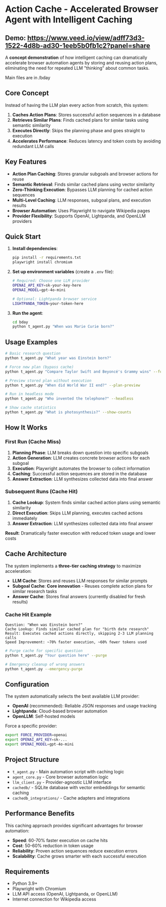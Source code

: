 # Action Cache - Accelerated Browser Agent with Intelligent Caching
## Demo: https://www.veed.io/view/adff73d3-1522-4d8b-ad30-1eeb5b0fb1c2?panel=share
A **concept demonstration** of how intelligent caching can dramatically accelerate browser automation agents by storing and reusing action plans, eliminating the need for repeated LLM "thinking" about common tasks.

Main files are in /bday

## Core Concept

Instead of having the LLM plan every action from scratch, this system:
1. **Caches Action Plans**: Stores successful action sequences in a database
2. **Retrieves Similar Plans**: Finds cached plans for similar tasks using semantic similarity
3. **Executes Directly**: Skips the planning phase and goes straight to execution
4. **Accelerates Performance**: Reduces latency and token costs by avoiding redundant LLM calls

## Key Features

- **Action Plan Caching**: Stores granular subgoals and browser actions for reuse
- **Semantic Retrieval**: Finds similar cached plans using vector similarity
- **Zero-Thinking Execution**: Bypasses LLM planning for cached action sequences
- **Multi-Level Caching**: LLM responses, subgoal plans, and execution results
- **Browser Automation**: Uses Playwright to navigate Wikipedia pages
- **Provider Flexibility**: Supports OpenAI, Lightpanda, and OpenLLM providers

## Quick Start

1. **Install dependencies**:
   ```bash
   pip install -r requirements.txt
   playwright install chromium
   ```

2. **Set up environment variables** (create a `.env` file):
   ```bash
   # Required: Choose one LLM provider
   OPENAI_API_KEY=sk-your-key-here
   OPENAI_MODEL=gpt-4o-mini
   
   # Optional: Lightpanda browser service
   LIGHTPANDA_TOKEN=your-token-here
   ```

3. **Run the agent**:
   ```bash
   cd bday
   python t_agent.py "When was Marie Curie born?"
   ```

## Usage Examples

```bash
# Basic research question
python t_agent.py "What year was Einstein born?"

# Force new plan (bypass cache)
python t_agent.py "Compare Taylor Swift and Beyoncé's Grammy wins" --force-plan

# Preview stored plan without execution
python t_agent.py "When did World War II end?" --plan-preview

# Run in headless mode
python t_agent.py "Who invented the telephone?" --headless

# Show cache statistics
python t_agent.py "What is photosynthesis?" --show-counts
```

## How It Works

### First Run (Cache Miss)
1. **Planning Phase**: LLM breaks down question into specific subgoals
2. **Action Generation**: LLM creates concrete browser actions for each subgoal
3. **Execution**: Playwright automates the browser to collect information
4. **Caching**: Successful action sequences are stored in the database
5. **Answer Extraction**: LLM synthesizes collected data into final answer

### Subsequent Runs (Cache Hit)
1. **Cache Lookup**: System finds similar cached action plans using semantic similarity
2. **Direct Execution**: Skips LLM planning, executes cached actions immediately
3. **Answer Extraction**: LLM synthesizes collected data into final answer

**Result**: Dramatically faster execution with reduced token usage and lower costs

## Cache Architecture

The system implements a **three-tier caching strategy** to maximize acceleration:

- **LLM Cache**: Stores and reuses LLM responses for similar prompts
- **Subgoal Cache**: **Core innovation** - Reuses complete action plans for similar research tasks
- **Answer Cache**: Stores final answers (currently disabled for fresh results)

### Cache Hit Example
```
Question: "When was Einstein born?"
Cache Lookup: Finds similar cached plan for "birth date research"
Result: Executes cached actions directly, skipping 2-3 LLM planning calls
Speed Improvement: ~70% faster execution, ~60% fewer tokens used
```

```bash
# Purge cache for specific question
python t_agent.py "Your question here" --purge

# Emergency cleanup of wrong answers
python t_agent.py --emergency-purge
```

## Configuration

The system automatically selects the best available LLM provider:
- **OpenAI** (recommended): Reliable JSON responses and usage tracking
- **Lightpanda**: Cloud-based browser automation
- **OpenLLM**: Self-hosted models

Force a specific provider:
```bash
export FORCE_PROVIDER=openai
export OPENAI_API_KEY=sk-...
export OPENAI_MODEL=gpt-4o-mini
```

## Project Structure

- `t_agent.py` - Main automation script with caching logic
- `agent_core.py` - Core browser automation logic
- `llm_client.py` - Provider-agnostic LLM interface
- `cachedb/` - SQLite database with vector embeddings for semantic caching
- `cachedb_integrations/` - Cache adapters and integrations

## Performance Benefits

This caching approach provides significant advantages for browser automation:

- **Speed**: 60-70% faster execution on cache hits
- **Cost**: 50-60% reduction in token usage
- **Reliability**: Proven action sequences reduce execution errors
- **Scalability**: Cache grows smarter with each successful execution

## Requirements

- Python 3.9+
- Playwright with Chromium
- LLM API access (OpenAI, Lightpanda, or OpenLLM)
- Internet connection for Wikipedia access
